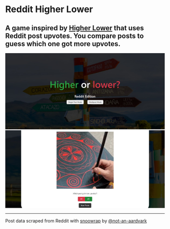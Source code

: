 # Reddit Higher Lower

A game inspired by [Higher Lower](http://www.higherlowergame.com/) that uses Reddit post upvotes. You compare posts to guess which one got more upvotes.
------------------------------------------------
![home screen](./Preview2.jpg)
![multi-post mode](./Preview1.jpg)

---------------------------------------------
Post data scraped from Reddit with [snoowrap](https://github.com/not-an-aardvark/snoowrap) by [@not-an-aardvark](https://github.com/not-an-aardvark)
